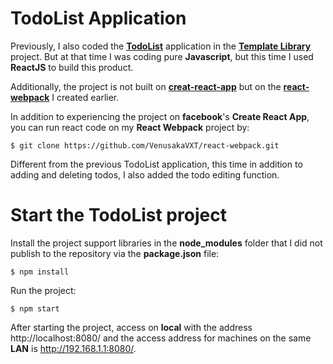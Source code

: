 # TodoList Application
Previously, I also coded the [**TodoList**](https://venusakavxt.github.io/template-library/template_HTML_CSS_and_Javascript/template_HTML_CSS_JS_21/index.html) application in the [**Template Library**](https://github.com/VenusakaVXT/template-library/tree/master/template_HTML_CSS_and_Javascript/template_HTML_CSS_JS_21) project. But at that time I was coding pure **Javascript**, but this time I used **ReactJS** to build this product.

Additionally, the project is not built on [**creat-react-app**](https://github.com/facebook/create-react-app) but on the [**react-webpack**](https://github.com/VenusakaVXT/react-webpack) I created earlier.

In addition to experiencing the project on **facebook**'s **Create React App**, you can run react code on my **React Webpack** project by:
```
$ git clone https://github.com/VenusakaVXT/react-webpack.git
```

Different from the previous TodoList application, this time in addition to adding and deleting todos, I also added the todo editing function.

# Start the TodoList project
Install the project support libraries in the **node_modules** folder that I did not publish to the repository via the **package.json** file:
```
$ npm install
```

Run the project:
```
$ npm start
```

After starting the project, access on **local** with the address http://localhost:8080/ and the access address for machines on the same **LAN** is http://192.168.1.1:8080/.


